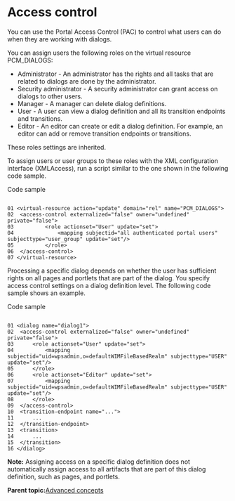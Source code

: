 # Access control

You can use the Portal Access Control \(PAC\) to control what users can do when they are working with dialogs.

You can assign users the following roles on the virtual resource PCM\_DIALOGS:

-   Administrator - An administrator has the rights and all tasks that are related to dialogs are done by the administrator.
-   Security administrator - A security administrator can grant access on dialogs to other users.
-   Manager - A manager can delete dialog definitions.
-   User - A user can view a dialog definition and all its transition endpoints and transitions.
-   Editor - An editor can create or edit a dialog definition. For example, an editor can add or remove transition endpoints or transitions.

These roles settings are inherited.

To assign users or user groups to these roles with the XML configuration interface \(XMLAccess\), run a script similar to the one shown in the following code sample.

Code sample

```

01 <virtual-resource action="update" domain="rel" name="PCM_DIALOGS">
02  <access-control externalized="false" owner="undefined" private="false">
03          <role actionset="User" update="set">
04              <mapping subjectid="all authenticated portal users" subjecttype="user_group" update="set"/>
05          </role>
06  </access-control>
07 </virtual-resource>
```

Processing a specific dialog depends on whether the user has sufficient rights on all pages and portlets that are part of the dialog. You specify access control settings on a dialog definition level. The following code sample shows an example.

Code sample

```

01 <dialog name="dialog1">
02  <access-control externalized="false" owner="undefined" private="false">
03      <role actionset="User" update="set">
04          <mapping subjectid="uid=wpsadmin,o=defaultWIMFileBasedRealm" subjecttype="USER" update="set"/>
05      </role>
06      <role actionset="Editor" update="set">
07          <mapping subjectid="uid=wpsadmin,o=defaultWIMFileBasedRealm" subjecttype="USER" update="set"/>
08      </role>
09  </access-control>
10  <transition-endpoint name="...">
11      ...
12  </transition-endpoint>
13  <transition>
14      ...
15  </transition>
16 </dialog>

```

**Note:** Assigning access on a specific dialog definition does not automatically assign access to all artifacts that are part of this dialog definition, such as pages, and portlets.

**Parent topic:**[Advanced concepts](../screenflow/adv_cncpts.md)

